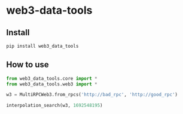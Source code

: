 web3-data-tools
================

<!-- WARNING: THIS FILE WAS AUTOGENERATED! DO NOT EDIT! -->

## Install

``` sh
pip install web3_data_tools
```

## How to use

``` python
from web3_data_tools.core import *
from web3_data_tools.web3 import *
```

``` python
w3 = MultiRPCWeb3.from_rpcs('http://bad_rpc', 'http://good_rpc')
```

``` python
interpolation_search(w3, 1692548195)
```
